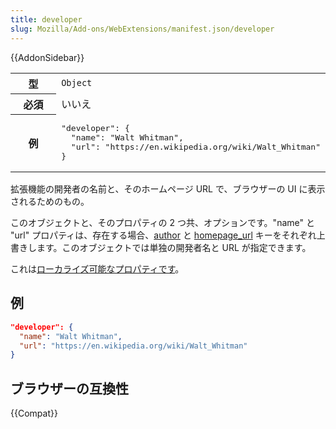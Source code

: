 ```yaml
---
title: developer
slug: Mozilla/Add-ons/WebExtensions/manifest.json/developer
---
```


{{AddonSidebar}}

<table class="fullwidth-table standard-table">
  <tbody>
    <tr>
      <th scope="row" style="width: 30%">型</th>
      <td><code>Object</code></td>
    </tr>
    <tr>
      <th scope="row">必須</th>
      <td>いいえ</td>
    </tr>
    <tr>
      <th scope="row">例</th>
      <td>
        <pre class="brush: json no-line-numbers">
"developer": {
  "name": "Walt Whitman",
  "url": "https://en.wikipedia.org/wiki/Walt_Whitman"
}</pre
        >
      </td>
    </tr>
  </tbody>
</table>

拡張機能の開発者の名前と、そのホームページ URL で、ブラウザーの UI に表示されるためのもの。

このオブジェクトと、そのプロパティの 2 つ共、オプションです。"name" と "url" プロパティは、存在する場合、[author](/ja/Add-ons/WebExtensions/manifest.json/author) と [homepage_url](/ja/Add-ons/WebExtensions/manifest.json/homepage_url) キーをそれぞれ上書きします。このオブジェクトでは単独の開発者名と URL が指定できます。

これは[ローカライズ可能なプロパティです](/ja/Add-ons/WebExtensions/Internationalization#Internationalizing_manifest.json)。

## 例

```json
"developer": {
  "name": "Walt Whitman",
  "url": "https://en.wikipedia.org/wiki/Walt_Whitman"
}
```

## ブラウザーの互換性

{{Compat}}
